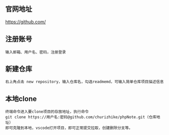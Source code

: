 ## 官网地址
https://github.com/
## 注册账号
    输入邮箱、用户名、密码，注册登录
## 新建仓库
    右上角点击 new repository，输入仓库名，勾选readmemd，可输入简单仓库项目描述信息
## 本地clone
    终端命令进入要clone项目的存放地址，执行命令
    git clone https://用户名:密码@github.com/churizhike/phpNote.git（仓库地址）
    即可克隆到本地，vscode打开项目，即可正常提交拉取，创建删除分支等。
